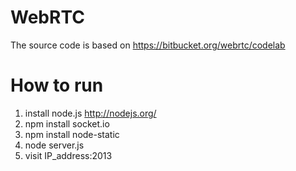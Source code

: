 WebRTC
======
The source code is based on https://bitbucket.org/webrtc/codelab

How to run
=
1. install node.js http://nodejs.org/
2. npm install socket.io
3. npm install node-static
4. node server.js
5. visit IP_address:2013
